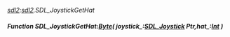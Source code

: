 _[sdl2](../../modules/sdl2/sdl2-module.md):[sdl2](../../modules/sdl2/sdl2-module.md).SDL\_JoystickGetHat_
##### Function SDL\_JoystickGetHat:[Byte](../../modules/wonkey/wonkey-types-byte.md)( joystick_:[SDL_Joystick](../../modules/sdl2/sdl2-sdl_joystick.md) Ptr,hat_:[Int](../../modules/wonkey/wonkey-types-int.md) )
